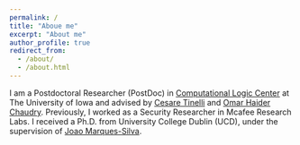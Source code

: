 ```yaml
---
permalink: /
title: "Aboue me"
excerpt: "About me"
author_profile: true
redirect_from: 
  - /about/
  - /about.html
---
```


I am a Postdoctoral Researcher (PostDoc) in 
[Computational Logic Center](http://clc.cs.uiowa.edu/site/index.shtml)
at The University of Iowa and advised by 
[Cesare Tinelli](https://homepage.cs.uiowa.edu/~tinelli/) 
and 
[Omar Haider Chaudry](https://homepage.cs.uiowa.edu/~comarhaider/). Previously, I worked as a Security Researcher in Mcafee Research Labs. I received a Ph.D. from University College Dublin (UCD), under the supervision of 
[Joao Marques-Silva](https://jpmarquessilva.github.io/).

